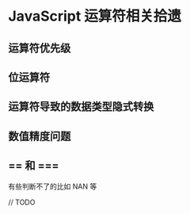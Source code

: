 # JavaScript 运算符相关拾遗

## 运算符优先级

## 位运算符

## 运算符导致的数据类型隐式转换

## 数值精度问题

## == 和 ===

有些判断不了的比如 NAN 等

// TODO
